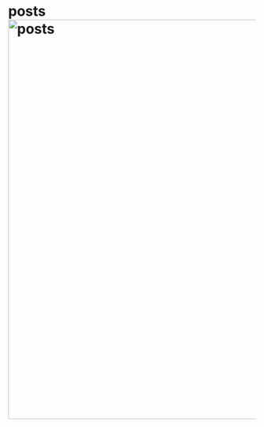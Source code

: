 # posts<img width="1321" height="813" alt="posts" src="https://github.com/user-attachments/assets/2a04a80b-e1a3-4d46-b9aa-23ff30bdb2a3" />
